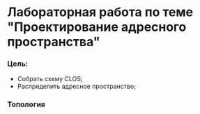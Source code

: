 # Лабораторная работа по теме "Проектирование адресного пространства"

### Цель:
- Собрать схему CLOS;
- Распределить адресное пространство;

### Топология
